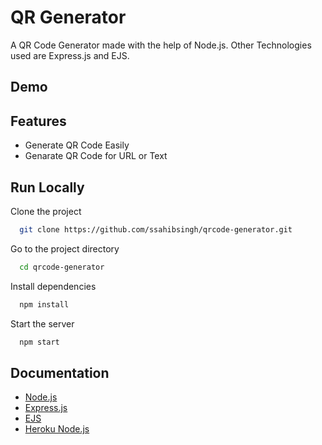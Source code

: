 
# QR Generator
A QR Code Generator made with the help of Node.js. Other Technologies used are Express.js and EJS.
## Demo




## Features

- Generate QR Code Easily
- Genarate QR Code for URL or Text




## Run Locally

Clone the project

```bash
  git clone https://github.com/ssahibsingh/qrcode-generator.git
```

Go to the project directory

```bash
  cd qrcode-generator
```

Install dependencies

```bash
  npm install
```

Start the server

```bash
  npm start
```


## Documentation

- [Node.js](https://nodejs.org/en/docs/) 
- [Express.js](https://expressjs.com/)
- [EJS](https://ejs.co/#docs)
- [Heroku Node.js](https://devcenter.heroku.com/categories/nodejs-support)

